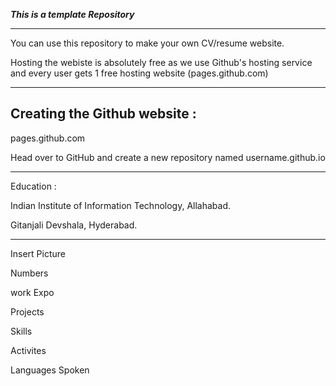 ***This is a template Repository***

___

You can use this repository to make your own CV/resume website.

Hosting the webiste is absolutely free as we use Github's hosting service and every user gets 1 free hosting website (pages.github.com)

___

 ## Creating the Github website : 

pages.github.com

Head over to GitHub and create a new repository named username.github.io 

___
Education : 

Indian Institute of Information Technology, Allahabad.

Gitanjali Devshala, Hyderabad.
___
Insert Picture

Numbers 

work Expo

Projects

Skills

Activites 

Languages Spoken 


